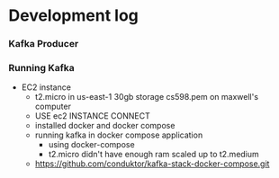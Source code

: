 # Development log

### Kafka Producer

### Running Kafka

* EC2 instance
  * t2.micro in us-east-1 30gb storage cs598.pem on maxwell's computer
  * USE ec2 INSTANCE CONNECT
  * installed docker and docker compose 
  * running kafka in docker compose application
    * using docker-compose
    * t2.micro didn't have enough ram scaled up to t2.medium
  * https://github.com/conduktor/kafka-stack-docker-compose.git


